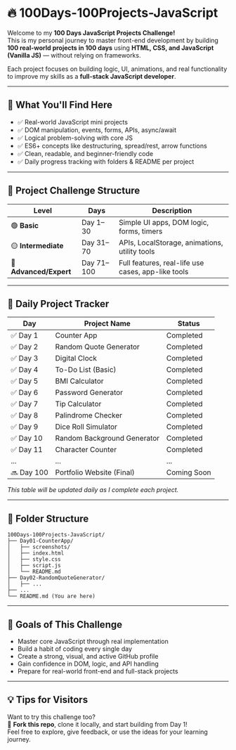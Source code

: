 # 🔥 100Days-100Projects-JavaScript

Welcome to my **100 Days JavaScript Projects Challenge!**  
This is my personal journey to master front-end development by building **100 real-world projects in 100 days** using **HTML, CSS, and JavaScript (Vanilla JS)** — without relying on frameworks.

Each project focuses on building logic, UI, animations, and real functionality to improve my skills as a **full-stack JavaScript developer**.

---

## 🧠 What You'll Find Here

- ✅ Real-world JavaScript mini projects
- ✅ DOM manipulation, events, forms, APIs, async/await
- ✅ Logical problem-solving with core JS
- ✅ ES6+ concepts like destructuring, spread/rest, arrow functions
- ✅ Clean, readable, and beginner-friendly code
- ✅ Daily progress tracking with folders & README per project

---

## 🚀 Project Challenge Structure

| Level                  | Days       | Description                                        |
| ---------------------- | ---------- | -------------------------------------------------- |
| 🟢 **Basic**           | Day 1–30   | Simple UI apps, DOM logic, forms, timers           |
| 🟡 **Intermediate**    | Day 31–70  | APIs, LocalStorage, animations, utility tools      |
| 🔴 **Advanced/Expert** | Day 71–100 | Full features, real-life use cases, app-like tools |

---

## 📆 Daily Project Tracker

| Day        | Project Name                | Status      |
| ---------- | --------------------------- | ----------- |
| ✅ Day 1   | Counter App                 | Completed   |
| ✅ Day 2   | Random Quote Generator      | Completed   |
| ✅ Day 3   | Digital Clock               | Completed   |
| ✅ Day 4   | To-Do List (Basic)          | Completed   |
| ✅ Day 5   | BMI Calculator              | Completed   |
| ✅ Day 6   | Password Generator          | Completed   |
| ✅ Day 7   | Tip Calculator              | Completed   |
| ✅ Day 8   | Palindrome Checker          | Completed   |
| ✅ Day 9   | Dice Roll Simulator         | Completed   |
| ✅ Day 10  | Random Background Generator | Completed   |
| ✅ Day 11  | Character Counter           | Completed   |
| ...        | ...                         | ...         |
| 🔜 Day 100 | Portfolio Website (Final)   | Coming Soon |

_This table will be updated daily as I complete each project._

---

## 📁 Folder Structure

```
100Days-100Projects-JavaScript/
├── Day01-CounterApp/
│   ├── screenshots/
│   ├── index.html
│   ├── style.css
│   ├── script.js
│   └── README.md
├── Day02-RandomQuoteGenerator/
│   ├── ...
├── ...
└── README.md (You are here)
```

---

## 🎯 Goals of This Challenge

- Master core JavaScript through real implementation
- Build a habit of coding every single day
- Create a strong, visual, and active GitHub profile
- Gain confidence in DOM, logic, and API handling
- Prepare for real-world front-end and full-stack projects

---

## 💡 Tips for Visitors

Want to try this challenge too?  
📌 **Fork this repo**, clone it locally, and start building from Day 1!  
Feel free to explore, give feedback, or use the ideas for your learning journey.
